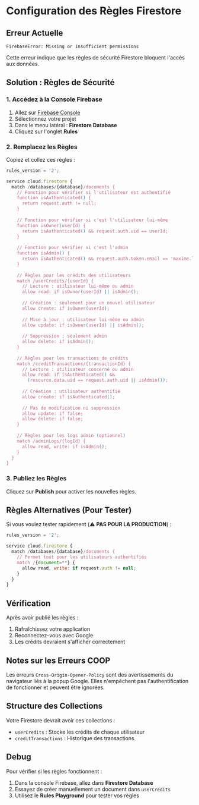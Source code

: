 # Configuration des Règles Firestore

## Erreur Actuelle
`FirebaseError: Missing or insufficient permissions`

Cette erreur indique que les règles de sécurité Firestore bloquent l'accès aux données.

## Solution : Règles de Sécurité

### 1. Accédez à la Console Firebase
1. Allez sur [Firebase Console](https://console.firebase.google.com)
2. Sélectionnez votre projet
3. Dans le menu latéral : **Firestore Database**
4. Cliquez sur l'onglet **Rules**

### 2. Remplacez les Règles

Copiez et collez ces règles :

```javascript
rules_version = '2';

service cloud.firestore {
  match /databases/{database}/documents {
    // Fonction pour vérifier si l'utilisateur est authentifié
    function isAuthenticated() {
      return request.auth != null;
    }
    
    // Fonction pour vérifier si c'est l'utilisateur lui-même
    function isOwner(userId) {
      return isAuthenticated() && request.auth.uid == userId;
    }
    
    // Fonction pour vérifier si c'est l'admin
    function isAdmin() {
      return isAuthenticated() && request.auth.token.email == 'maxime.latry@gmail.com';
    }
    
    // Règles pour les crédits des utilisateurs
    match /userCredits/{userId} {
      // Lecture : utilisateur lui-même ou admin
      allow read: if isOwner(userId) || isAdmin();
      
      // Création : seulement pour un nouvel utilisateur
      allow create: if isOwner(userId);
      
      // Mise à jour : utilisateur lui-même ou admin
      allow update: if isOwner(userId) || isAdmin();
      
      // Suppression : seulement admin
      allow delete: if isAdmin();
    }
    
    // Règles pour les transactions de crédits
    match /creditTransactions/{transactionId} {
      // Lecture : utilisateur concerné ou admin
      allow read: if isAuthenticated() && 
        (resource.data.uid == request.auth.uid || isAdmin());
      
      // Création : utilisateur authentifié
      allow create: if isAuthenticated();
      
      // Pas de modification ni suppression
      allow update: if false;
      allow delete: if false;
    }
    
    // Règles pour les logs admin (optionnel)
    match /adminLogs/{logId} {
      allow read, write: if isAdmin();
    }
  }
}
```

### 3. Publiez les Règles
Cliquez sur **Publish** pour activer les nouvelles règles.

## Règles Alternatives (Pour Tester)

Si vous voulez tester rapidement (⚠️ **PAS POUR LA PRODUCTION**) :

```javascript
rules_version = '2';

service cloud.firestore {
  match /databases/{database}/documents {
    // Permet tout pour les utilisateurs authentifiés
    match /{document=**} {
      allow read, write: if request.auth != null;
    }
  }
}
```

## Vérification

Après avoir publié les règles :
1. Rafraîchissez votre application
2. Reconnectez-vous avec Google
3. Les crédits devraient s'afficher correctement

## Notes sur les Erreurs COOP

Les erreurs `Cross-Origin-Opener-Policy` sont des avertissements du navigateur liés à la popup Google. Elles n'empêchent pas l'authentification de fonctionner et peuvent être ignorées.

## Structure des Collections

Votre Firestore devrait avoir ces collections :
- `userCredits` : Stocke les crédits de chaque utilisateur
- `creditTransactions` : Historique des transactions

## Debug

Pour vérifier si les règles fonctionnent :
1. Dans la console Firebase, allez dans **Firestore Database**
2. Essayez de créer manuellement un document dans `userCredits`
3. Utilisez le **Rules Playground** pour tester vos règles 